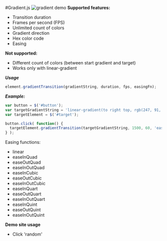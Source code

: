 #Gradient.js
![gradient demo](http://i.imgur.com/JZT4wm1.gif)
**Supported features:**

- Transition duration
- Frames per second (FPS)
- Unlimited count of colors
- Gradient direction
- Hex color code
- Easing

**Not supported:**

- Different count of colors (between start gradient and target)
- Works only with linear-gradient

***Usage***

```javascript
element.gradientTransition(gradientString, duration, fps, easingFn);
```
***Example:***
```javascript
var button = $('#button');
var targetGradientString = 'linear-gradient(to right top, rgb(247, 91, 52) 0%, rgb(240, 233, 93) 25%, rgb(43, 245, 12) 50%, rgb(24, 85, 240) 75%, rgb(166, 39, 230) 100%)';
var targetElement = $('#target');

button.click( function() {
  targetElement.gradientTransition(targetGradientString, 1500, 60, 'easeInOutQuad');
} );
```
Easing functions:
* linear
* easeInQuad
* easeOutQuad
* easeInOutQuad
* easeInCubic
* easeOutCubic
* easeInOutCubic
* easeInQuart
* easeOutQuart
* easeInOutQuart
* easeInQuint
* easeOutQuint
* easeInOutQuint

**Demo site usage**
- Click 'random'
